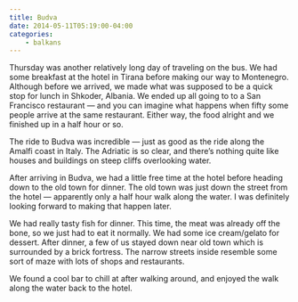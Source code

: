 ```yaml
---
title: Budva
date: 2014-05-11T05:19:00-04:00
categories:
    - balkans
---
```


Thursday was another relatively long day of traveling on the bus. We had some breakfast at the hotel in Tirana before making our way to Montenegro. Although before we arrived, we made what was supposed to be a quick stop for lunch in Shkoder, Albania. We ended up all going to to a San Francisco restaurant — and you can imagine what happens when fifty some people arrive at the same restaurant. Either way, the food alright and we finished up in a half hour or so.

The ride to Budva was incredible — just as good as the ride along the Amalfi coast in Italy. The Adriatic is so clear, and there’s nothing quite like houses and buildings on steep cliffs overlooking water.

After arriving in Budva, we had a little free time at the hotel before heading down to the old town for dinner. The old town was just down the street from the hotel — apparently only a half hour walk along the water. I was definitely looking forward to making that happen later.

We had really tasty fish for dinner. This time, the meat was already off the bone, so we just had to eat it normally. We had some ice cream/gelato for dessert. After dinner, a few of us stayed down near old town which is surrounded by a brick fortress. The narrow streets inside resemble some sort of maze with lots of shops and restaurants.

We found a cool bar to chill at after walking around, and enjoyed the walk along the water back to the hotel.
